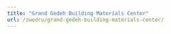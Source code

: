 ```yaml
---
title: "Grand Gedeh Building Materials Center"
url: /zwedru/grand-gedeh-building-materials-center/
---
```

